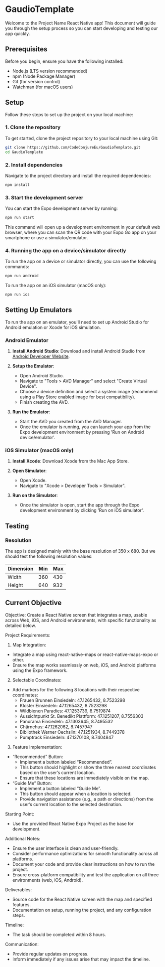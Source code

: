 # GaudioTemplate

Welcome to the Project Name React Native app! This document will guide you through the setup process so you can start
developing and testing our app quickly.

## Prerequisites

Before you begin, ensure you have the following installed:

- Node.js (LTS version recommended)
- npm (Node Package Manager)
- Git (for version control)
- Watchman (for macOS users)

## Setup

Follow these steps to set up the project on your local machine:

### 1. Clone the repository

To get started, clone the project repository to your local machine using Git:

```bash
git clone https://github.com/CodeConjureEu/GaudioTemplate.git
cd GaudioTemplate
```

### 2. Install dependencies

Navigate to the project directory and install the required dependencies:

```bash
npm install
```

### 3. Start the development server

You can start the Expo development server by running:

```bash
npm run start
```

This command will open up a development environment in your default web browser, where you can scan the QR code with
your Expo Go app on your smartphone or use a simulator/emulator.

### 4. Running the app on a device/simulator directly

To run the app on a device or simulator directly, you can use the following commands:

```bash
npm run android
```

To run the app on an iOS simulator (macOS only):

```bash
npm run ios
```

## Setting Up Emulators

To run the app on an emulator, you'll need to set up Android Studio for Android emulation or Xcode for iOS simulation.

### Android Emulator

1. **Install Android Studio**:
   Download and install Android Studio from [Android Developer Website](https://developer.android.com/studio).

2. **Setup the Emulator**:
    - Open Android Studio.
    - Navigate to "Tools > AVD Manager" and select "Create Virtual Device".
    - Choose a device definition and select a system image (recommend using a Play Store enabled image for best
      compatibility).
    - Finish creating the AVD.

3. **Run the Emulator**:
    - Start the AVD you created from the AVD Manager.
    - Once the emulator is running, you can launch your app from the Expo development environment by pressing 'Run on
      Android device/emulator'.

### iOS Simulator (macOS only)

1. **Install Xcode**:
   Download Xcode from the Mac App Store.

2. **Open Simulator**:
    - Open Xcode.
    - Navigate to "Xcode > Developer Tools > Simulator".

3. **Run on the Simulator**:
    - Once the simulator is open, start the app through the Expo development environment by clicking 'Run on iOS
      simulator'.

## Testing

### Resolution

The app is designed mainly with the base resolution of 350 x 680. But we should test the following resolution values:

| Dimension | Min | Max |
|-----------|-----|-----|
| Width     | 360 | 430 |
| Height    | 640 | 932 | 

## Current Objective

Objective:
Create a React Native screen that integrates a map, usable across Web, iOS, and Android environments, with specific functionality as detailed below.

Project Requirements:
1.	Map Integration: 
  *  Integrate a map using react-native-maps or react-native-maps-expo or other.
  *	Ensure the map works seamlessly on web, iOS, and Android platforms using the Expo framework.
2. Selectable Coordinates:
* Add markers for the following 8 locations with their respective coordinates:
  * Frauen Brunnen Einsiedeln: 47.1265432, 8.7523298
  * Kloster Einsiedeln: 47.1265432, 8.7523298
  * Wildbienen Paradies: 47.1253739, 8.7519874
  * Aussichtpunkt St. Benedikt Plattform: 47.1251207, 8.7556303
  * Panorama Einsiedeln: 47.1303645, 8.7495532
  * Chärnehus: 47.1262062, 8.7457947
  * Bibliothek Werner Oechslin: 47.1251934, 8.7449378
  * Pumptrack Einsiedeln: 47.1370108, 8.7404847
3.	Feature Implementation:
* “Recommended” Button:
  *	Implement a button labeled “Recommended”.
  *	This button should highlight or show the three nearest coordinates based on the user’s current location.
  *	Ensure that these locations are immediately visible on the map.
* “Guide Me” Button:
  *	Implement a button labeled “Guide Me”.
  *	This button should appear when a location is selected.
  *	Provide navigation assistance (e.g., a path or directions) from the user’s current location to the selected destination.

Starting Point:
* Use the provided React Native Expo Project as the base for development.

Additional Notes:
* Ensure the user interface is clean and user-friendly.
* Consider performance optimizations for smooth functionality across all platforms. 
* Document your code and provide clear instructions on how to run the project.
* Ensure cross-platform compatibility and test the application on all three environments (web, iOS, Android).

Deliverables:
* Source code for the React Native screen with the map and specified features.
* Documentation on setup, running the project, and any configuration steps.

Timeline:
* The task should be completed within 8 hours.

Communication:
* Provide regular updates on progress.
* Inform immediately if any issues arise that may impact the timeline.


